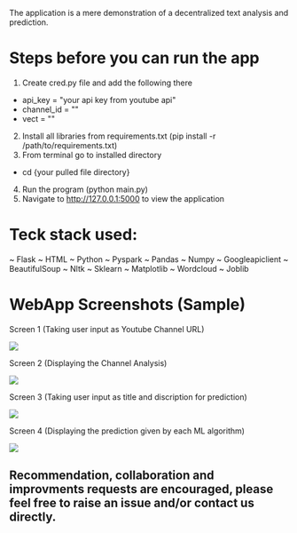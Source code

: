 The application is a mere demonstration of a decentralized text analysis and prediction.

# Steps before you can run the app
1) Create cred.py file and add the following there
- api_key = "your api key from youtube api"
- channel_id = ""
- vect = ""
2) Install all libraries from requirements.txt (pip install -r /path/to/requirements.txt)
3) From terminal go to installed directory
- cd {your pulled file directory}
4) Run the program (python main.py)
5) Navigate to http://127.0.0.1:5000 to view the application

# Teck stack used:
~ Flask
~ HTML
~ Python
~ Pyspark
~ Pandas
~ Numpy
~ Googleapiclient
~ BeautifulSoup
~ Nltk
~ Sklearn
~ Matplotlib
~ Wordcloud
~ Joblib

# WebApp Screenshots (Sample)
Screen 1 (Taking user input as Youtube Channel URL)

<img src="https://github.com/amoghkokari/youTube_textMining_ML_Analysis/blob/master/WebAppScreenShots/First.png">


Screen 2 (Displaying the Channel Analysis)

<img src="https://github.com/amoghkokari/youTube_textMining_ML_Analysis/blob/master/WebAppScreenShots/Second.png">


Screen 3 (Taking user input as title and discription for prediction)

<img src="https://github.com/amoghkokari/youTube_textMining_ML_Analysis/blob/master/WebAppScreenShots/Third.png">


Screen 4 (Displaying the prediction given by each ML algorithm)

<img src="https://github.com/amoghkokari/youTube_textMining_ML_Analysis/blob/master/WebAppScreenShots/Fourth.png">

## Recommendation, collaboration and improvments requests are encouraged, please feel free to raise an issue and/or contact us directly.
